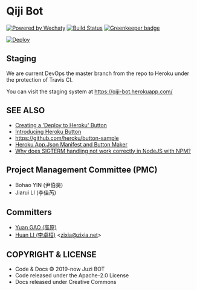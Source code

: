# Qiji Bot

[![Powered by Wechaty](https://img.shields.io/badge/Powered%20By-Wechaty-blue.svg)](https://github.com/chatie/wechaty)
[![Build Status](https://travis-ci.com/juzibot/QijiBot.svg?branch=master)](https://travis-ci.com/wechaty/heroku-wechaty-getting-started)
[![Greenkeeper badge](https://badges.greenkeeper.io/juzibot/QijiBot.svg)](https://greenkeeper.io/)

[![Deploy](https://www.herokucdn.com/deploy/button.svg)](https://heroku.com/deploy)

## Staging

We are current DevOps the master branch from the repo to Heroku under the protection of Travis CI.

You can visit the staging system at <https://qiji-bot.herokuapp.com/>

## SEE ALSO

- [Creating a 'Deploy to Heroku' Button](https://devcenter.heroku.com/articles/heroku-button)
- [Introducing Heroku Button](https://blog.heroku.com/heroku-button)
- <https://github.com/heroku/button-sample>
- [Heroku App.Json Manifest and Button Maker](https://www.expeditedssl.com/heroku-button-maker)
- [Why does SIGTERM handling not work correctly in NodeJS with NPM?](https://help.heroku.com/ROG3H81R/why-does-sigterm-handling-not-work-correctly-in-nodejs-with-npm)

## Project Management Committee (PMC)

- Bohao YIN (尹伯昊)
- Jiarui LI (李佳芮)

## Committers

- [Yuan GAO (高原)](https://github.com/windmemory)
- [Huan LI (李卓桓)](http://linkedin.com/in/zixia) \<zixia@zixia.net\>

## COPYRIGHT & LICENSE

- Code & Docs © 2019-now Juzi BOT
- Code released under the Apache-2.0 License
- Docs released under Creative Commons
